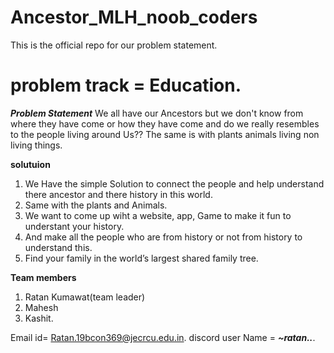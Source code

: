 # Ancestor_MLH_noob_coders
This is the official repo for our  problem statement.

# problem track =  Education.

***Problem Statement*** 
We all have our Ancestors but we don't know from where they have come or how they have come and do we really resembles to the people living around Us??
The same is with plants animals living non living things.

**solutuion**
 1. We Have the simple Solution to connect the people and help understand there ancestor and there history in this world.
 2. Same with the plants and Animals.
 3. We want to come up wiht a website, app, Game to make it fun to understant your history.
 4. And make all the people who are from history or not from history to understand this.
 5. Find your family in the world’s largest shared family tree.


**Team members**
1. Ratan Kumawat(team leader)  
2. Mahesh
3. Kashit.

Email id= Ratan.19bcon369@jecrcu.edu.in.
discord user Name = ***~ratan..***.
